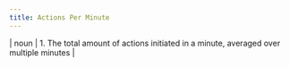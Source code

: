 ```yaml
---
title: Actions Per Minute
---
```

| noun | 1.  	The total amount of actions initiated in a minute, averaged over multiple minutes	|